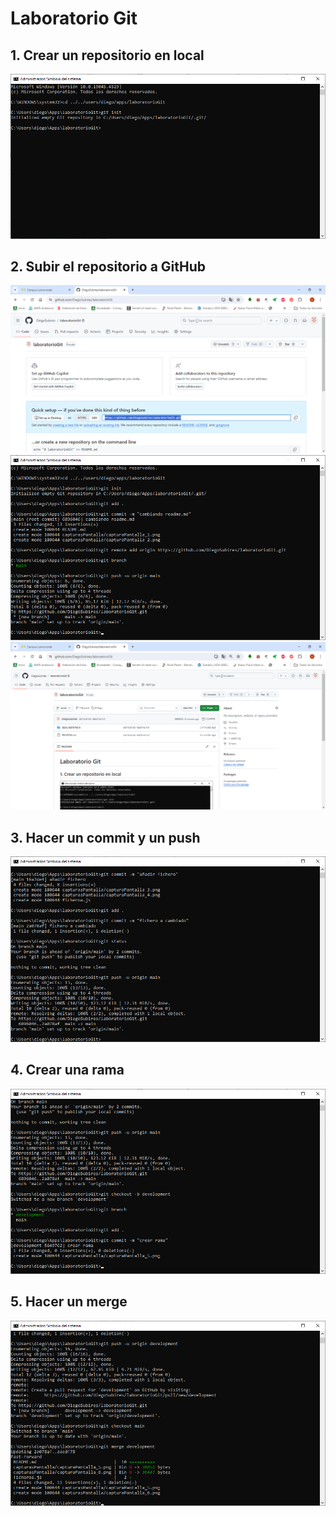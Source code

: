 # Laboratorio Git

## 1. Crear un repositorio en local

<img src="./capturasPantalla/capturaPantalla_1.png" alt="Crear repo local" title="Crear repo local" />

## 2. Subir el repositorio a GitHub

<img src="./capturasPantalla/capturaPantalla_2.png" alt="Crear repo remoto" title="Crear repo remoto" />


<img src="./capturasPantalla/capturaPantalla_3.png" alt="Conectar repo local a remoto" title="Conectar repo local a remoto" />


<img src="./capturasPantalla/capturaPantalla_4.png" alt="Comprobación" title="Comprobación" />

## 3. Hacer un commit y un push

<img src="./capturasPantalla/capturaPantalla_5.png" alt="Commit y push con fichero nuevo" title="Commit y push con fichero nuevo" />

## 4. Crear una rama

<img src="./capturasPantalla/capturaPantalla_6.png" alt="Crear rama development" title="Crear rama development" />

## 5. Hacer un merge

<img src="./capturasPantalla/capturaPantalla_7.png" alt="Merge rama development y push" title="Merge rama development y push" />